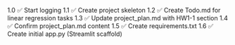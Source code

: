 1.0 ✅ Start logging 
1.1 ✅ Create project skeleton 
1.2 ✅ Create Todo.md for linear regression tasks 
1.3 ✅ Update project_plan.md with HW1-1 section 
1.4 ✅ Confirm project_plan.md content 
1.5 ✅ Create requirements.txt 
1.6 ✅ Create initial app.py (Streamlit scaffold) 
